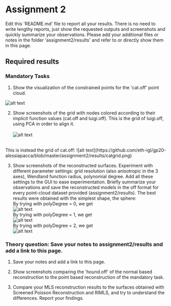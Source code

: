 # Assignment 2

Edit this 'README.md' file to report all your results. There is no need to write lengthy reports, just show the requested outputs and screenshots and quickly summarize your observations. Please add your additional files or notes in the folder 'assignment2/results' and refer to or directly show them in this page.

## Required results

### Mandatory Tasks
1) Show the visualization of the constrained points for the 'cat.off' point cloud.

![alt text](https://github.com/eth-igl/gp20-alessiapacca/blob/master/assignment2/results/cat.png)

2) Show screenshots of the grid with nodes colored according to their implicit function values (cat.off and luigi.off).
This is the grid of luigi.off, using PCA in order to align it. <br><br>
![alt text](https://github.com/eth-igl/gp20-alessiapacca/blob/master/assignment2/results/luigi.png)
<br>
This is instead the grid of cat.off:
![alt text](https://github.com/eth-igl/gp20-alessiapacca/blob/master/assignment2/results/catgrid.png)

3) Show screenshots of the reconstructed surfaces. Experiment with different parameter settings: grid resolution (also anisotropic in the 3 axes), Wendland function radius, polynomial degree. Add all these settings to the GUI to ease experimentation. Briefly summarize your observations and save the reconstructed models in the off format for every point-cloud dataset provided (assignment2/results).
The best results were obtained with the simplest shape, the sphere: <br>
By trying with polyDegree = 0, we get <br>
![alt text](https://github.com/eth-igl/gp20-alessiapacca/blob/master/assignment2/results/sphere_poly0_0.png) <br>
By trying with polyDegree = 1, we get <br>
![alt text](https://github.com/eth-igl/gp20-alessiapacca/blob/master/assignment2/results/sphere_poly1_1.png) <br>
By trying with polyDegree = 2, we get <br>
![alt text](https://github.com/eth-igl/gp20-alessiapacca/blob/master/assignment2/results/sphere_poly2_2.png) <br>


### Theory question: Save your notes to assignment2/results and add a link to this page.

1) Save your notes and add a link to this page.

2) Show screenshots comparing the 'hound.off' of the normal based reconstruction to the point based reconstruction of the mandatory task.

3) Compare your MLS reconstruction results to the surfaces obtained with Screened Poisson Reconstruction and RIMLS, and try to understand the differences. Report your findings.
